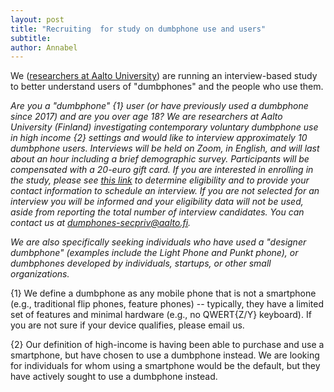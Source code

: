 ```yaml
---
layout: post
title: "Recruiting  for study on dumbphone use and users"
subtitle: 
author: Annabel
---
```


We ([researchers at Aalto University](https://www.lindqvistlab.org/)) are running an interview-based study to better understand users of "dumbphones" and the people who use them. 

_Are you a "dumbphone" {1} user (or have previously used a dumbphone since 2017) and are you over age 18? We are researchers at Aalto University (Finland) investigating contemporary voluntary dumbphone use in high income {2} settings and would like to interview approximately 10 dumbphone users. Interviews will be held on Zoom, in English, and will last about an hour including a brief demographic survey. Participants will be compensated with a 20-euro gift card. If you are interested in enrolling in the study, please see [this link](https://link.webropol.com/s/aalto-dumbphones) to determine eligibility and to provide your contact information to schedule an interview. If you are not selected for an interview you will be informed and your eligibility data will not be used, aside from reporting the total number of interview candidates. You can contact us at dumphones-secpriv@aalto.fi._

_We are also specifically seeking individuals who have used a "designer dumbphone" (examples include the Light Phone and Punkt phone), or dumbphones developed by individuals, startups, or other small organizations._

{1} We define a dumbphone as any mobile phone that is not a smartphone (e.g., traditional flip phones, feature phones) -- typically, they have a limited set of features and minimal hardware (e.g., no QWERT{Z/Y} keyboard). If you are not sure if your device qualifies, please email us.

{2} Our definition of high-income is having been able to purchase and use a smartphone, but have chosen to use a dumbphone instead. We are looking for individuals for whom using a smartphone would be the default, but they have actively sought to use a dumbphone instead.

